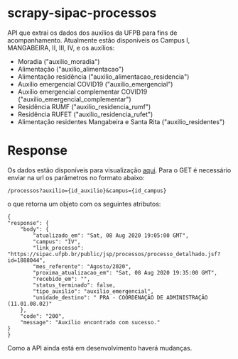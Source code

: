 # scrapy-sipac-processos
API que extrai os dados dos auxílios da UFPB para fins de acompanhamento. Atualmente estão disponíveis os Campus I, MANGABEIRA, II, III, IV, e os auxílios:

 - Moradia ("auxilio_moradia")
 - Alimentação ("auxilio_alimentacao")
 - Alimentação residência ("auxilio_alimentacao_residencia")
 - Auxílio emergencial COVID19 ("auxilio_emergencial")
 - Auxílio emergencial complementar COVID19 ("auxilio_emergencial_complementar")
 - Residência RUMF ("auxilio_residencia_rumf")
 - Residência RUFET ("auxilio_residencia_rufet")
 - Alimentação residentes Mangabeira e Santa Rita ("auxilio_residentes")
 

# Response
Os dados estão disponíveis para visualização [aqui](https://consultaprocessosipac.herokuapp.com/api/v1/docs). Para o GET é necessário enviar na url os parâmetros no formato abaixo:

    
    /processos?auxilio={id_auxilio}&campus={id_campus}
    
o que retorna um objeto com os seguintes atributos:

    {
    "response": {
        "body": {
            "atualizado_em": "Sat, 08 Aug 2020 19:05:00 GMT",
            "campus": "IV",
            "link_processo": "https://sipac.ufpb.br/public/jsp/processos/processo_detalhado.jsf?id=1888044",
            "mes_referente": "Agosto/2020",
            "proxima_atualizacao_em": "Sat, 08 Aug 2020 19:35:00 GMT",
            "recebido_em": "",
            "status_terminado": false,
            "tipo_auxilio": "auxilio_emergencial",
            "unidade_destino": " PRA - COORDENAÇÃO DE ADMINISTRAÇÃO (11.01.08.02)"
        },
        "code": "200",
        "message": "Auxílio encontrado com sucesso."
    }
    }
	    
      
Como a API ainda está em desenvolvimento haverá mudanças.
     
